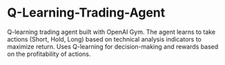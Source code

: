 # Q-Learning-Trading-Agent
Q-learning trading agent built with OpenAI Gym. The agent learns to take actions (Short, Hold, Long) based on technical analysis indicators to maximize return. Uses Q-learning for decision-making and rewards based on the profitability of actions.
